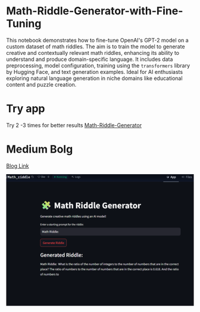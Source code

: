 # Math-Riddle-Generator-with-Fine-Tuning

This notebook demonstrates how to fine-tune OpenAI's GPT-2 model on a custom dataset of math riddles. 
The aim is to train the model to generate creative and contextually relevant math riddles, enhancing 
its ability to understand and produce domain-specific language. It includes data preprocessing, model 
configuration, training using the `transformers` library by Hugging Face, and text generation examples. 
Ideal for AI enthusiasts exploring natural language generation in niche domains like educational content 
and puzzle creation.

# Try app
Try 2 -3 times for better results 
[Math-Riddle-Generator](https://huggingface.co/spaces/ahmad920192/Math_riddle)

# Medium Bolg
[Blog Link](https://medium.com/@mahmad92001/building-an-ai-powered-math-riddle-generator-with-streamlit-290713198830)

![Perview](https://github.com/Muhammad-Ahmad092/Math-Riddle-Generator-with-Fine-Tuning/blob/main/Perview.png)
